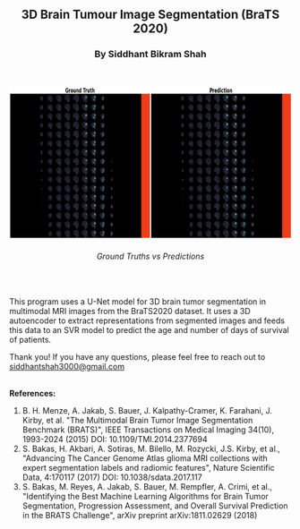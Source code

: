 <h2 font-size:40px align="center">3D Brain Tumour Image Segmentation (BraTS 2020)</h2>

<h3 align="center">By Siddhant Bikram Shah</h3>
<br>

<p align="center">
  <img src="output.png" height = "273" width="900" title="hover text">
</p>

<h6 align="center">Ground Truths vs Predictions</h6>
<br>

This program uses a U-Net model for 3D brain tumor segmentation in multimodal MRI images from the BraTS2020 dataset. It uses a 3D autoencoder to extract representations from segmented images and feeds this data to an SVR model to predict the age and number of days of survival of patients.

Thank you! If you have any questions, please feel free to reach out to siddhantshah3000@gmail.com
<br>
<br>

<b>References:</b>

1. B. H. Menze, A. Jakab, S. Bauer, J. Kalpathy-Cramer, K. Farahani, J. Kirby, et al. "The Multimodal Brain Tumor Image Segmentation Benchmark (BRATS)", IEEE Transactions on Medical Imaging 34(10), 1993-2024 (2015) DOI: 10.1109/TMI.2014.2377694 
2. S. Bakas, H. Akbari, A. Sotiras, M. Bilello, M. Rozycki, J.S. Kirby, et al., "Advancing The Cancer Genome Atlas glioma MRI collections with expert segmentation labels and radiomic features", Nature Scientific Data, 4:170117 (2017) DOI: 10.1038/sdata.2017.117
3. S. Bakas, M. Reyes, A. Jakab, S. Bauer, M. Rempfler, A. Crimi, et al., "Identifying the Best Machine Learning Algorithms for Brain Tumor Segmentation, Progression Assessment, and Overall Survival Prediction in the BRATS Challenge", arXiv preprint arXiv:1811.02629 (2018)
